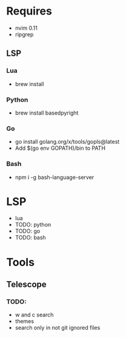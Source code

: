 # Requires

- nvim 0.11
- ripgrep

## LSP

### Lua

- brew install 

### Python

- brew install basedpyright

### Go

- go install golang.org/x/tools/gopls@latest
- Add $(go env GOPATH)/bin to PATH

### Bash

- npm i -g bash-language-server

# LSP

- lua
- TODO: python
- TODO: go
- TODO: bash

# Tools

## Telescope

### TODO:

- w and c search
- themes
- search only in not git ignored files

